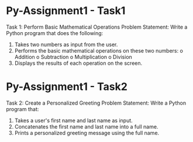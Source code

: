# Py-Assignment1 - Task1
Task 1: Perform Basic Mathematical Operations
Problem Statement: Write a Python program that does the following:
1. Takes two numbers as input from the user.
2. Performs the basic mathematical operations on these two numbers:
o	Addition
o	Subtraction
o	Multiplication
o	Division
3. Displays the results of each operation on the screen.


# Py-Assignment1 - Task2
Task 2: Create a Personalized Greeting
Problem Statement: Write a Python program that:
1.  Takes a user's first name and last name as input.
2.  Concatenates the first name and last name into a full name.
3.  Prints a personalized greeting message using the full name.
